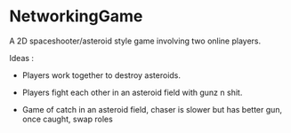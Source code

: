 # NetworkingGame
A 2D spaceshooter/asteroid style game involving two online players.

Ideas : 

- Players work together to destroy asteroids.
- Players fight each other in an asteroid field with gunz n shit.


- Game of catch in an asteroid field, chaser is slower but has better gun, once caught, swap roles